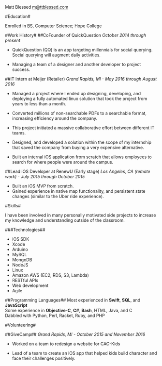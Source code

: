 Matt Blessed
m@ttblessed.com

#Education#

Enrolled in BS, Computer Science; Hope College

#Work History#
##CoFounder of QuickQuestion
*October 2014 through present*

* QuickQuestion (QQ) is an app targeting millennials for social querying. Social querying will augment daily activities.

* Managing a team of a designer and another developer to project success.

##IT Intern at Meijer (Retailer)
*Grand Rapids, MI - May 2016 through August 2016*

* Managed a project where I ended up designing, developing, and deploying a fully automated linux solution that took the project from years to less than a month.
* Converted millions of non-searchable PDFs to a searchable format, increasing efficiency around the company. 
* This project initiated a massive collaborative effort between different IT teams.

* Designed, and developed a solution within the scope of my internship that saved the company from buying a very expensive alternative.

* Built an internal iOS application from scratch that allows employees to search for where people were around the campus.

##Lead iOS Developer at RenewU (Early stage)
*Los Angeles, CA (remote work) - July 2015 through October 2015*

* Built an iOS MVP from scratch.
* Gained experience in native map functionality, and persistent state changes (similar to the Uber ride experience).

#Skills#

I have been involved in many personally motivated side projects to increase my knowledge and understanding outside of the classroom.

###Technologies##
- iOS SDK
- Xcode
- Arduino
- MySQL
- MongoDB
- NodeJS
- Linux
- Amazon AWS (EC2, RDS, S3, Lambda)
- RESTful APIs
- Web development
- Agile

##Programming Languages##
Most experienced in **Swift**, **SQL**, and **JavaScript** <br>
Some experience in **Objective-C**, **C#**, **Bash**, HTML, Java, and C <br>
Dabbled with Python, Perl, Racket, Ruby, and PHP

#Volunteering#

##GiveCamp##
*Grand Rapids, MI - October 2015 and November 2016*

* Worked on a team to redesign a website for CAC-Kids

* Lead of a team to create an iOS app that helped kids build character and face their challenges positively.


